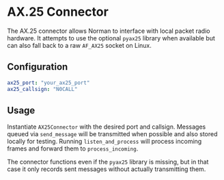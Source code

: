 # AX.25 Connector

The AX.25 connector allows Norman to interface with local packet radio
hardware.  It attempts to use the optional ``pyax25`` library when available
but can also fall back to a raw ``AF_AX25`` socket on Linux.

## Configuration

```yaml
ax25_port: "your_ax25_port"
ax25_callsign: "N0CALL"
```

## Usage

Instantiate ``AX25Connector`` with the desired port and callsign. Messages
queued via ``send_message`` will be transmitted when possible and also stored
locally for testing. Running ``listen_and_process`` will process incoming
frames and forward them to ``process_incoming``.

The connector functions even if the ``pyax25`` library is missing, but in that
case it only records sent messages without actually transmitting them.

